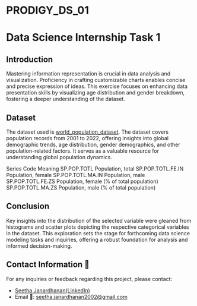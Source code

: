 # PRODIGY_DS_01
# Data Science Internship Task 1

## Introduction
Mastering information representation is crucial in data analysis and visualization. Proficiency in crafting customizable charts enables concise and precise expression of ideas. This exercise focuses on enhancing data presentation skills by visualizing age distribution and gender breakdown, fostering a deeper understanding of the dataset.

## Dataset
The dataset used is <a href="https://github.com/Seetha-2002/PRODIGY_DS_01/blob/main/worldpopulationdata.csv">world_population_dataset</a>.
The dataset covers population records from 2001 to 2022, offering insights into global demographic trends, age distribution, gender demographics, and other population-related factors. It serves as a valuable resource for understanding global population dynamics.

Series             Code	Meaning
SP.POP.TOTL	       Population, total
SP.POP.TOTL.FE.IN	 Population, female
SP.POP.TOTL.MA.IN	 Population, male
SP.POP.TOTL.FE.ZS	 Population, female (% of total population)
SP.POP.TOTL.MA.ZS	 Population, male (% of total population)

## Conclusion
Key insights into the distribution of the selected variable were gleaned from histograms and scatter plots depicting the respective categorical variables in the dataset. This exploration sets the stage for forthcoming data science modeling tasks and inquiries, offering a robust foundation for analysis and informed decision-making.

## Contact Information 📩
For any inquiries or feedback regarding this project, please contact:

- <a href="https://www.linkedin.com/in/seetha-janardhanan-4977a1293/">Seetha Janardhanan(LinkedIn)</a>
- Email 📧: seetha.janardhanan2002@gmail.com
